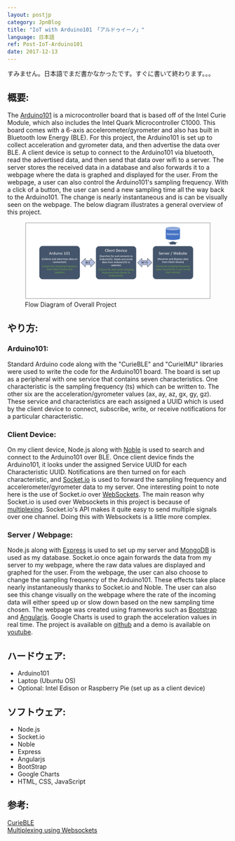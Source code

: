 ```yaml
---
layout: postjp
category: JpnBlog
title: "IoT with Arduino101　「アルドゥイーノ」"
language: 日本語
ref: Post-IoT-Arduino101
date: 2017-12-13
---
```


すみません。日本語でまだ書かなかったです。すぐに書いて終わります。。。

## 概要:
The [Arduino101](https://store.arduino.cc/usa/arduino-101) is a microcontroller board that is based off of the Intel Curie Module, which also includes the Intel Quark Microcontroller C1000.  This board comes with a 6-axis accelerometer/gyrometer and also has built in Bluetooth low Energy (BLE).  For this project, the Arduino101 is set up to collect acceleration and gyrometer data, and then advertise the data over BLE.  A client device is setup to connect to the Arduino101 via bluetooth, read the advertised data, and then send that data over wifi to a server. The server stores the received data in a database and also forwards it to a webpage where the data is graphed and displayed for the user.  From the webpage, a user can also control the Arduino101's sampling frequency.  With a click of a button, the user can send a new sampling time all the way back to the Arduino101. The change is nearly instantaneous and is can be visually seen on the webpage. The below diagram illustrates a general overview of this project.

<div class="mb-3">
<figure>
  <img class="mx-auto d-block mb-3" style="width: 800px;" src="/assets/img/projects/arduino101/arduino101_diagram_db.png" alt="a101_diagram">
  <figcaption class="figure-caption text-center">Flow Diagram of Overall Project</figcaption>
</figure>
</div>

## やり方:
### Arduino101:
Standard Arduino code along with the "CurieBLE" and "CurieIMU" libraries were used to write the code for the Arduino101 board.  The board is set up as a peripheral with one service that contains seven characteristics.  One characteristic is the sampling frequency (ts) which can be written to. The other six are the acceleration/gyrometer values (ax, ay, az, gx, gy, gz).  These service and characteristics are each assigned a UUID which is used by the client device to connect, subscribe, write, or receive notifications for a particular characteristic.  

### Client Device:
On my client device, Node.js along with [Noble](https://github.com/sandeepmistry/noble) is used to search and connect to the Arduino101 over BLE.  Once client device finds the Arduino101, it looks under the assigned Service UUID for each Characteristic UUID.  Notifications are then turned on for each characteristic, and [Socket.io](https://socket.io/) is used to forward the sampling frequency and accelerometer/gyrometer data to my server.  One interesting point to note here is the use of Socket.io over [WebSockets](https://github.com/websockets/ws).  The main reason why Socket.io is used over Websockets in this project is because of [multiplexing](https://en.wikipedia.org/wiki/Multiplexing).  Socket.io's API makes it quite easy to send multiple signals over one channel.  Doing this with Websockets is a little more complex.

### Server / Webpage:
Node.js along with [Express](https://expressjs.com/) is used to set up my server and [MongoDB](https://www.mongodb.com/) is used as my database.  Socket.io once again forwards the data from my server to my webpage, where the raw data values are displayed and graphed for the user.  From the webpage, the user can also choose to change the sampling frequency of the Arduino101.  These effects take place nearly instantaneously thanks to Socket.io and Noble. The user can also see this change visually on the webpage where the rate of the incoming data will either speed up or slow down based on the new sampling time chosen.  The webpage was created using frameworks such as [Bootstrap](https://getbootstrap.com/) and [Angularjs](https://angularjs.org/). Google Charts is used to graph the acceleration values in real time.  The project is available on [github](https://github.com/JLSeto/Arduino101) and a demo is available on [youtube](https://www.youtube.com/watch?v=x961tXPIoRY&feature=youtu.be).

## ハードウェア:
- Arduino101
- Laptop (Ubuntu OS)
- Optional: Intel Edison or Raspberry Pie (set up as a client device)

## ソフトウェア:
- Node.js
- Socket.io
- Noble
- Express
- Angularjs
- BootStrap
- Google Charts
- HTML, CSS, JavaScript

## 参考:
[CurieBLE](https://www.arduino.cc/en/Reference/CurieBLE)<br>
[Multiplexing using Websockets](https://www.rabbitmq.com/blog/2012/02/23/how-to-compose-apps-using-websockets/)<br>
